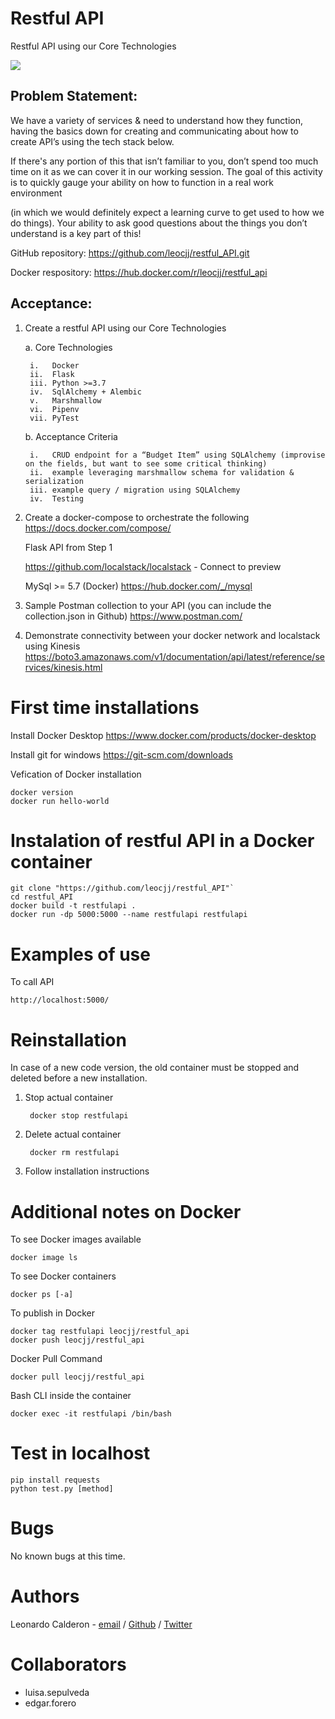 # Restful API
Restful API using our Core Technologies

![](hbnb-logo.png)

## Problem Statement: 

We have a variety of services & need to understand how they function, having the basics down for creating and communicating about how to create API’s using the tech stack below.

If there's any portion of this that isn’t familiar to you, don’t spend too much time on it as we can cover it in our working session. The goal of this activity is to quickly gauge your ability on how to function in a real work environment

(in which we would definitely expect a learning curve to get used to how we do things). Your ability to ask good questions about the things you don’t understand is a key part of this!

GitHub repository: https://github.com/leocjj/restful_API.git

Docker respository: https://hub.docker.com/r/leocjj/restful_api


## Acceptance:

1. Create a restful API using our Core Technologies

    a. Core Technologies

	    i.   Docker
	    ii.  Flask
    	iii. Python >=3.7
	    iv.  SqlAlchemy + Alembic
	    v.   Marshmallow
	    vi.  Pipenv
	    vii. PyTest

    b. Acceptance Criteria

	    i.   CRUD endpoint for a “Budget Item” using SQLAlchemy (improvise on the fields, but want to see some critical thinking)
	    ii.  example leveraging marshmallow schema for validation & serialization
	    iii. example query / migration using SQLAlchemy
	    iv.  Testing


2. Create a docker-compose to orchestrate the following https://docs.docker.com/compose/

    Flask API from Step 1

    https://github.com/localstack/localstack - Connect to preview

    MySql >= 5.7 (Docker) https://hub.docker.com/_/mysql
3. Sample Postman collection to your API (you can include the collection.json in Github)
https://www.postman.com/
4. Demonstrate connectivity between your docker network and localstack using Kinesis
https://boto3.amazonaws.com/v1/documentation/api/latest/reference/services/kinesis.html



# First time installations
Install Docker Desktop
	https://www.docker.com/products/docker-desktop

Install git for windows
	https://git-scm.com/downloads

Vefication of Docker installation
	
	docker version
	docker run hello-world

# Instalation of restful API in a Docker container
	git clone "https://github.com/leocjj/restful_API"`
	cd restful_API
	docker build -t restfulapi .
	docker run -dp 5000:5000 --name restfulapi restfulapi



# Examples of use
To call API

	http://localhost:5000/

# Reinstallation
In case of a new code version, the old container must be stopped and deleted before a new installation.

1. Stop actual container

		docker stop restfulapi

2. Delete actual container
		
		docker rm restfulapi

3. Follow installation instructions

# Additional notes on Docker
To see Docker images available

	docker image ls

To see Docker containers

	docker ps [-a]

To publish in Docker

	docker tag restfulapi leocjj/restful_api
	docker push leocjj/restful_api

Docker Pull Command

	docker pull leocjj/restful_api

Bash CLI inside the container

	docker exec -it restfulapi /bin/bash


# Test in localhost

	pip install requests
	python test.py [method]


# Bugs
No known bugs at this time. 


# Authors
Leonardo Calderon - [email](mailto://leonardo.calderon@endava.com) / [Github](https://github.com/leocjj) / [Twitter](https://twitter.com/leocj)  

# Collaborators
* luisa.sepulveda
* edgar.forero
